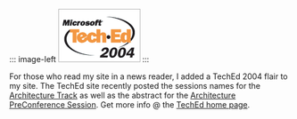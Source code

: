 ::: image-left
[![](https://raw.githubusercontent.com/devhawk/devhawk.github.io/master/images/blog/teched2004.gif)](http://go.microsoft.com/?LinkID=404299)
:::

For those who read my site in a news reader, I added a TechEd 2004 flair
to my site. The TechEd site recently posted the sessions names for the
[Architecture Track](http://www.msteched.com/content/breakouts.aspx#a7c12aff-c193-4de3-977c-a8623c7acbe3)
as well as the abstract for the [Architecture PreConference
Session](http://www.msteched.com/content/precons.aspx#PRC003). Get more
info @ the [TechEd home page](http://go.microsoft.com/?LinkID=404299).
